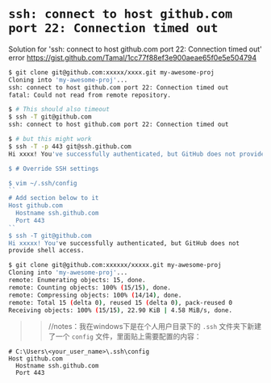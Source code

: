 
# `ssh: connect to host github.com port 22: Connection timed out`

Solution for 'ssh: connect to host github.com port 22: Connection timed out' error https://gist.github.com/Tamal/1cc77f88ef3e900aeae65f0e5e504794
```sh
$ git clone git@github.com:xxxxx/xxxx.git my-awesome-proj
Cloning into 'my-awesome-proj'...
ssh: connect to host github.com port 22: Connection timed out
fatal: Could not read from remote repository.

$ # This should also timeout
$ ssh -T git@github.com
ssh: connect to host github.com port 22: Connection timed out

$ # but this might work
$ ssh -T -p 443 git@ssh.github.com
Hi xxxx! You've successfully authenticated, but GitHub does not provide shell access.

$ # Override SSH settings

$ vim ~/.ssh/config
``
# Add section below to it
Host github.com
  Hostname ssh.github.com
  Port 443
``
$ ssh -T git@github.com
Hi xxxxx! You've successfully authenticated, but GitHub does not
provide shell access.

$ git clone git@github.com:xxxxxx/xxxxx.git my-awesome-proj
Cloning into 'my-awesome-proj'...
remote: Enumerating objects: 15, done.
remote: Counting objects: 100% (15/15), done.
remote: Compressing objects: 100% (14/14), done.
remote: Total 15 (delta 0), reused 15 (delta 0), pack-reused 0
Receiving objects: 100% (15/15), 22.90 KiB | 4.58 MiB/s, done.
```
>> //notes：我在windows下是在个人用户目录下的 `.ssh` 文件夹下新建了一个 `config` 文件，里面贴上需要配置的内容：
```console
# C:\Users\<your_user_name>\.ssh\config
Host github.com
  Hostname ssh.github.com
  Port 443
```
